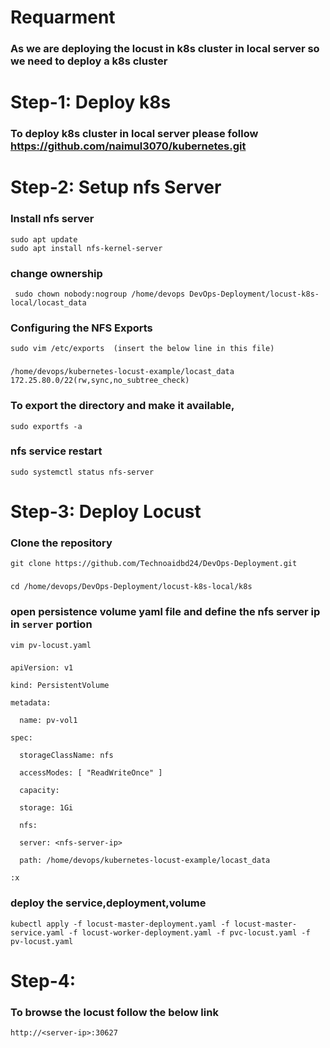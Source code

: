 # Requarment
### As we are deploying the locust in k8s cluster in local server so we need to deploy a k8s cluster
# Step-1: Deploy k8s
### To deploy k8s cluster in local server please follow https://github.com/naimul3070/kubernetes.git

# Step-2: Setup nfs Server


### Install nfs server
    sudo apt update
    sudo apt install nfs-kernel-server
### change ownership

     sudo chown nobody:nogroup /home/devops DevOps-Deployment/locust-k8s-local/locast_data

### Configuring the NFS Exports 
    sudo vim /etc/exports  (insert the below line in this file)
###
    /home/devops/kubernetes-locust-example/locast_data  172.25.80.0/22(rw,sync,no_subtree_check)
### To export the directory and make it available,
    sudo exportfs -a
### nfs service restart
    sudo systemctl status nfs-server


# Step-3: Deploy Locust

### Clone the repository
    git clone https://github.com/Technoaidbd24/DevOps-Deployment.git
###

    cd /home/devops/DevOps-Deployment/locust-k8s-local/k8s
### open persistence volume yaml file and define the nfs server ip in `server` portion

    vim pv-locust.yaml
###
    apiVersion: v1

    kind: PersistentVolume

    metadata:

      name: pv-vol1

    spec:

      storageClassName: nfs
      
      accessModes: [ "ReadWriteOnce" ]
      
      capacity:
      
      storage: 1Gi
      
      nfs:
      
      server: <nfs-server-ip>
    
      path: /home/devops/kubernetes-locust-example/locast_data
      
    :x 

### deploy the service,deployment,volume 
    kubectl apply -f locust-master-deployment.yaml -f locust-master-service.yaml -f locust-worker-deployment.yaml -f pvc-locust.yaml -f pv-locust.yaml

# Step-4:  

### To browse the locust follow the below link

    http://<server-ip>:30627
  

